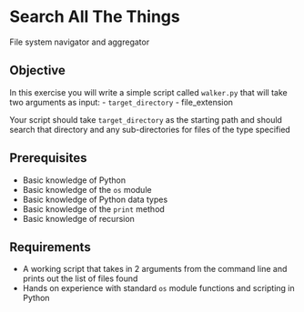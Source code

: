 Search All The Things
=====================

File system navigator and aggregator


Objective
---------

In this exercise you will write a simple script  called `walker.py` that will take two arguments as input:
    - `target_directory`
    - file_extension

Your script should take `target_directory` as the starting path and should search that directory and any sub-directories for files of the type specified

Prerequisites
-------------

- Basic knowledge of Python
- Basic knowledge of the `os` module
- Basic knowledge of Python data types
- Basic knowledge of the `print` method
- Basic knowledge of recursion

Requirements
------------

- A working script that takes in 2 arguments from the command line and prints out the list of files found
- Hands on experience with standard `os` module functions and scripting in Python
